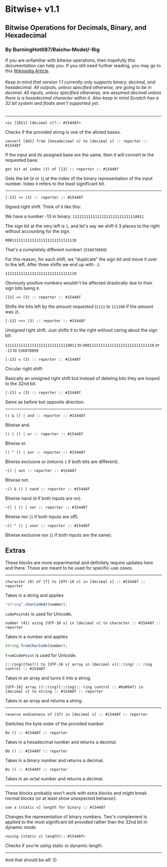 # Bitwise+ v1.1
## Bitwise Operations for Decimals, Binary, and Hexadecimal
### By BurningHot687/Raichu-Model/-Rig

If you are unfamiliar with bitwise operations, then hopefully this documentation can help you. If you still need further reading, you may go to this [Wikipedia Article](https://en.wikipedia.org/wiki/Bitwise_operation).

###### Keep in mind that version 1.1 currently only supports binary, decimal, and hexadecimal. All outputs, unless specified otherwise, are going to be in decimal. All inputs, unless specified otherwise, are assumed decimal unless there is a hexadecimal character within it. Also keep in mind Scratch has a 32 bit system and floats aren't supported yet.

---

```scratch
<is [1011] [decimal v]?:: #15448f>
```

Checks if the provided string is one of the alloted bases.

```scratch
convert [4d2] from [hexadecimal v] to [decimal v] :: reporter :: #15448f
```

If the input and its assigned base are the same, then it will convert to the requested base.

```scratch
get bit at index (3) of [13] :: reporter :: #15448f
```

Gets the bit (`0` or `1`) at the index of the binary representation of the input number. Index `0` refers to the least significant bit.

---

```scratch
[-13] >> (3) :: reporter :: #15448f
```

Signed right shift. Think of it like this:

We have a number -13 in binary:
`11111111111111111111111111110011`

The sign bit at the very left is `1`, and let's say we shift it 3 places to the right without accounting for the sign.

`00011111111111111111111111111110`

That's a completely different number! (`536870899`)

For this reason, for each shift, we "duplicate" the sign bit and move it over to the left. After three shifts we end up with `-2`.

`11111111111111111111111111111110`

Obviously positive numbers wouldn't be affected drastically due to their sign bits being `0`.

```scratch
[13] << (3) :: reporter :: #15448f
```

Shifts the bits left by the amount requested (`1111` to `111100` if the amount was `2`).

```scratch
[-13] >>> (3) :: reporter :: #15448f
```

Unsigned right shift. Just shifts it to the right without caring about the sign bit:

`11111111111111111111111111110011` to `00011111111111111111111111111110` or `-13` to `536870899`

```scratch
[-13] ↻ (3) :: reporter :: #15448f
```

Circular right shift: 

Basically an unsigned right shift but instead of deleting bits they are looped to the 32nd bit.

```scratch
[-13] ↺ (3) :: reporter :: #15448f
```

Same as before but opposite direction.

---

```scratch
() & () | and :: reporter :: #15448f
```

Bitwise and.

```scratch
() | () | or :: reporter :: #15448f
```

Bitwise or.

```scratch
() ^ () | xor :: reporter :: #15448f
```

Bitwise exclusive or (returns `1` if both bits are different).

```scratch
~() | not :: reporter :: #15448f
```

Bitwise not.

```scratch
~() & () | nand :: reporter :: #15448f
```

Bitwise nand (`0` if both inputs are on).

```scratch
~() | () | nor :: reporter :: #15448f
```

Bitwise nor (`1` if both inputs are off).

```scratch
~() ^ () | xnor :: reporter :: #15448f
```

Bitwise exclusive nor (`1` if both inputs are the same).

## Extras

These blocks are more experimental and definitely require updates here and there. These are meant to be used for specific-use cases.

---

```scratch
character (0) of [f] to [UTF-16 v] in [decimal v] :: #15448f :: reporter
```

Takes in a string and applies
```javascript
"string".charCodeAt(number);
```

`codePointAt` is used for Unicode.

```scratch
number (41) using [UTF-16 v] in [decimal v] to character :: #15448f :: reporter
```

Takes in a number and applies
```javascript
String.fromCharCode(number);
```

`fromCodePoint` is used for Unicode.

```scratch
(::ring)[foo?!] to [UTF-16 v] array in [decimal v](::ring) :: ring control :: #15448f
```

Takes in an array and turns it into a string.

```scratch
[UTF-16] array ((::ring)(::ring):: ring control :: #0a094f) in [decimal v] to string :: #15448f :: reporter
```

Takes in an array and returns a string.

---

```scratch
reverse endianness of (37) in [decimal v] :: #15448f :: reporter
```

Switches the byte order of the provided number.

```scratch
0x () :: #15448f :: reporter
```

Takes in a hexadecimal number and returns a decimal.

```scratch
0b () :: #15448f :: reporter
```

Takes in a binary number and returns a decimal.

```scratch
0o () :: #15448f :: reporter
```

Takes in an octal number and returns a decimal.

---

These blocks probably won't work with extra blocks and *might* break normal blocks (or at least show unexpected behavior).

```scratch
use a [static v] length for binary :: #15448f
```

Changes the representation of binary numbers. Two's complement is applied to the most significant bit provided rather than the 32nd bit in dynamic mode.

```scratch
<using [static v] length?:: #15448f>
```

Checks if you're using static or dynamic length.

---

And that should be all! :D
